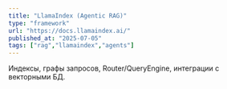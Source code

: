 ```yaml
---
title: "LlamaIndex (Agentic RAG)"
type: "framework"
url: "https://docs.llamaindex.ai/"
published_at: "2025-07-05"
tags: ["rag","llamaindex","agents"]
---
```

Индексы, графы запросов, Router/QueryEngine, интеграции с векторными БД.
